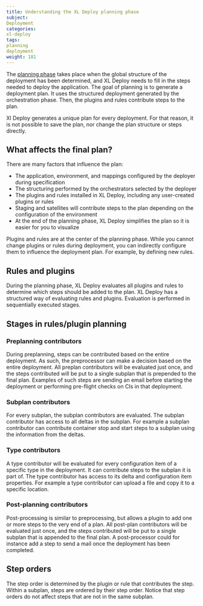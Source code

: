 ```yaml
---
title: Understanding the XL Deploy planning phase
subject:
Deployment
categories:
xl-deploy
tags:
planning
deployment
weight: 181
---
```


The [planning phase](/xl-deploy/concept/deployment-overview-and-unified-deployment-model.html#phase-4-planning) takes place when the global structure of the deployment has been determined, and XL Deploy needs to fill in the steps needed to deploy the application. The goal of planning is to generate a deployment plan. It uses the structured deployment generated by the orchestration phase. Then, the plugins and rules contribute steps to the plan.

Xl Deploy generates a unique plan for every deployment. For that reason, it is not possible to save the plan, nor change the plan structure or steps directly.

## What affects the final plan?

There are many factors that influence the plan:

* The application, environment, and mappings configured by the deployer during specification
* The structuring performed by the orchestrators selected by the deployer
* The plugins and rules installed in XL Deploy, including any user-created plugins or rules
* Staging and satellites will contribute steps to the plan depending on the configuration of the environment
* At the end of the planning phase, XL Deploy simplifies the plan so it is easier for you to visualize

Plugins and rules are at the center of the planning phase. While you cannot change plugins or rules during deployment, you can indirectly configure them to influence the deployment plan. For example, by defining new rules.

## Rules and plugins

During the planning phase, XL Deploy evaluates all plugins and rules to determine which steps should be added to the plan. XL Deploy has a structured way of evaluating rules and plugins. Evaluation is performed in sequentially executed stages.

## Stages in rules/plugin planning

### Preplanning contributors

During preplanning, steps can be contributed based on the entire deployment. As such, the preprocessor can make a decision based on the entire deployment. All preplan contributors will be evaluated just once, and the steps contributed will be put to a single subplan that is prepended to the final plan. Examples of such steps are sending an email before starting the deployment or performing pre-flight checks on CIs in that deployment.

### Subplan contributors

For every subplan, the subplan contributors are evaluated. The subplan contributor has access to all deltas in the subplan. For example a subplan contributor can contribute container stop and start steps to a subplan using the information from the deltas.

### Type contributors

A type contributor will be evaluated for every configuration item of a specific type in the deployment. It can contribute steps to the subplan it is part of. The type contributor has access to its delta and configuration item properties. For example a type contributor can upload a file and copy it to a specific location.

### Post-planning contributors

Post-processing is similar to preprocessing, but allows a plugin to add one or more steps to the very end of a plan. All post-plan contributors will be evaluated just once, and the steps contributed will be put to a single subplan that is appended to the final plan. A post-processor could for instance add a step to send a mail once the deployment has been completed.

## Step orders

The step order is determined by the plugin or rule that contributes the step. Within a subplan, steps are ordered by their step order. Notice that step orders do not affect steps that are not in the same subplan.
